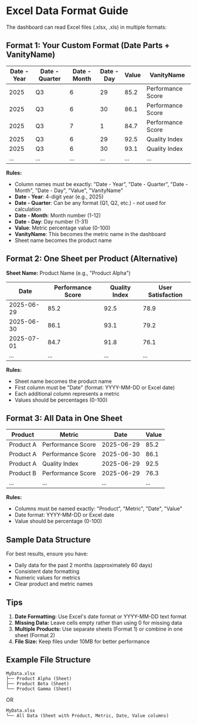 # Excel Data Format Guide

The dashboard can read Excel files (.xlsx, .xls) in multiple formats:

## Format 1: Your Custom Format (Date Parts + VanityName)

| Date - Year | Date - Quarter | Date - Month | Date - Day | Value | VanityName        |
|-------------|----------------|--------------|------------|-------|-------------------|
| 2025        | Q3             | 6            | 29         | 85.2  | Performance Score |
| 2025        | Q3             | 6            | 30         | 86.1  | Performance Score |
| 2025        | Q3             | 7            | 1          | 84.7  | Performance Score |
| 2025        | Q3             | 6            | 29         | 92.5  | Quality Index     |
| 2025        | Q3             | 6            | 30         | 93.1  | Quality Index     |
| ...         | ...            | ...          | ...        | ...   | ...               |

**Rules:**
- Column names must be exactly: "Date - Year", "Date - Quarter", "Date - Month", "Date - Day", "Value", "VanityName"
- **Date - Year**: 4-digit year (e.g., 2025)
- **Date - Quarter**: Can be any format (Q1, Q2, etc.) - not used for calculation
- **Date - Month**: Month number (1-12)
- **Date - Day**: Day number (1-31)
- **Value**: Metric percentage value (0-100)
- **VanityName**: This becomes the metric name in the dashboard
- Sheet name becomes the product name

## Format 2: One Sheet per Product (Alternative)

**Sheet Name:** Product Name (e.g., "Product Alpha")

| Date       | Performance Score | Quality Index | User Satisfaction |
|------------|-------------------|---------------|-------------------|
| 2025-06-29 | 85.2             | 92.5         | 78.9             |
| 2025-06-30 | 86.1             | 93.1         | 79.2             |
| 2025-07-01 | 84.7             | 91.8         | 76.1             |
| ...        | ...              | ...          | ...              |

**Rules:**
- Sheet name becomes the product name
- First column must be "Date" (format: YYYY-MM-DD or Excel date)
- Each additional column represents a metric
- Values should be percentages (0-100)

## Format 3: All Data in One Sheet

| Product    | Metric           | Date       | Value |
|------------|------------------|------------|-------|
| Product A  | Performance Score| 2025-06-29 | 85.2  |
| Product A  | Performance Score| 2025-06-30 | 86.1  |
| Product A  | Quality Index    | 2025-06-29 | 92.5  |
| Product B  | Performance Score| 2025-06-29 | 76.3  |
| ...        | ...              | ...        | ...   |

**Rules:**
- Columns must be named exactly: "Product", "Metric", "Date", "Value"
- Date format: YYYY-MM-DD or Excel date
- Value should be percentage (0-100)

## Sample Data Structure

For best results, ensure you have:
- Daily data for the past 2 months (approximately 60 days)
- Consistent date formatting
- Numeric values for metrics
- Clear product and metric names

## Tips

1. **Date Formatting:** Use Excel's date format or YYYY-MM-DD text format
2. **Missing Data:** Leave cells empty rather than using 0 for missing data
3. **Multiple Products:** Use separate sheets (Format 1) or combine in one sheet (Format 2)
4. **File Size:** Keep files under 10MB for better performance

## Example File Structure

```
MyData.xlsx
├── Product Alpha (Sheet)
├── Product Beta (Sheet)
└── Product Gamma (Sheet)
```

OR

```
MyData.xlsx
└── All Data (Sheet with Product, Metric, Date, Value columns)
```
